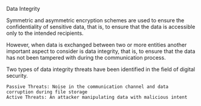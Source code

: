 Data Integrity

Symmetric and asymmetric encryption schemes are used to ensure the confidentiality of sensitive data, that is, to ensure that the data is accessible only to the intended recipients.

However, when data is exchanged between two or more entities another important aspect to consider is data integrity, that is, to ensure that the data has not been tampered with during the communication process.

Two types of data integrity threats have been identified in the field of digital security.

    Passive Threats: Noise in the communication channel and data corruption during file storage
    Active Threats: An attacker manipulating data with malicious intent

